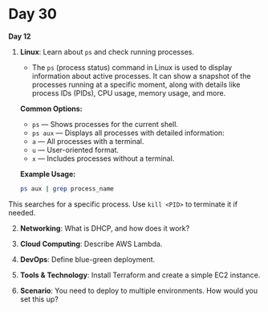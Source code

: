 # Day 30


**Day 12**
1. **Linux**: Learn about `ps` and check running processes.
   * The `ps` (process status) command in Linux is used to display information about active processes. It can show a snapshot of the processes running at a specific moment, along with details like process IDs (PIDs), CPU usage, memory usage, and more.

   **Common Options:**
   - `ps` — Shows processes for the current shell.
   - `ps aux` — Displays all processes with detailed information:
    - `a` — All processes with a terminal.
    - `u` — User-oriented format.
    - `x` — Includes processes without a terminal.

   **Example Usage:**
   ```bash
   ps aux | grep process_name
   ```
This searches for a specific process. Use `kill <PID>` to terminate it if needed.


2. **Networking**: What is DHCP, and how does it work?

3. **Cloud Computing**: Describe AWS Lambda.

4. **DevOps**: Define blue-green deployment.

5. **Tools & Technology**: Install Terraform and create a simple EC2 instance.

6. **Scenario**: You need to deploy to multiple environments. How would you set this up?


